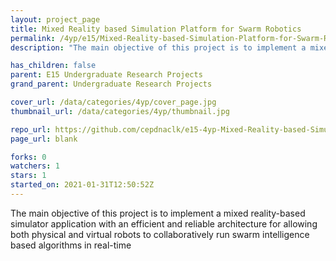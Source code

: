```yaml
---
layout: project_page
title: Mixed Reality based Simulation Platform for Swarm Robotics
permalink: /4yp/e15/Mixed-Reality-based-Simulation-Platform-for-Swarm-Robotics
description: "The main objective of this project is to implement a mixed reality-based simulator application with an efficient and reliable architecture for allowing both physical and virtual robots to collaboratively run swarm intelligence based algorithms in real-time"

has_children: false
parent: E15 Undergraduate Research Projects
grand_parent: Undergraduate Research Projects

cover_url: /data/categories/4yp/cover_page.jpg
thumbnail_url: /data/categories/4yp/thumbnail.jpg

repo_url: https://github.com/cepdnaclk/e15-4yp-Mixed-Reality-based-Simulation-Platform-for-Swarm-Robotics
page_url: blank

forks: 0
watchers: 1
stars: 1
started_on: 2021-01-31T12:50:52Z
---
```

The main objective of this project is to implement a mixed reality-based simulator application with an efficient and reliable architecture for allowing both physical and virtual robots to collaboratively run swarm intelligence based algorithms in real-time

